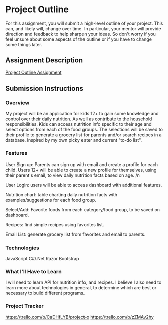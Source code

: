 # Project Outline
For this assignment, you will submit a high-level outline of your project. This can, and likely will, change over time. In particular, your mentor will provide direction and feedback to help sharpen your ideas. So don't worry if you feel unsure about some aspects of the outline or if you have to change some things later.

## Assignment Description
[Project Outline Assignment](https://education.launchcode.org/liftoff/modules/assignments/project-outline)

## Submission Instructions

### Overview
My project will be an application for kids 12+ to gain some knowledge and control over their daily nutrition. As well as contribute to the household responsibilities. Kids can access nutrition info specific to their age and select options from each of the food groups. The selections will be saved to their profile to generate a grocery list for parents and/or search recipes in a database. Inspired by my own picky eater and current "to-do list".
### Features
User Sign up: Parents can sign up with email and create a profile for each child. Users 12+ will be able to create a new profile for themselves, using their parent's email, to view daily nutrition facts based on age. /n

User Login: users will be able to access dashboard with additional features.

Nutrition chart: table charting daily nutrition facts with examples/suggestions for each food group.

Select/Add: Favorite foods from each category/food group, to be saved on dashboard.

Recipes: find simple recipes using favorites list.

Email List:  generate grocery list from favorites and email to parents.

### Technologies
JavaScript
C#/.Net
Razor
Bootstrap

### What I'll Have to Learn
I will need to learn API for nutrition info, and recipes. I believe I also need to learn more about technologies in general, to determine which are best or necessary to build different programs. 
### Project Tracker
https://trello.com/b/CaDHfLYB/project-x
https://trello.com/b/zZMAv2hy
